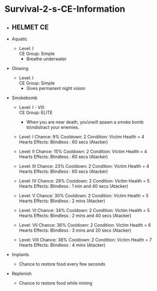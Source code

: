 # Survival-2-s-CE-Information

- HELMET CE
  -

- Aquatic
   - Level: I  
     CE Group: Simple
     - Breathe underwater
     
- Glowing
  - Level: I   
    CE Group: Simple
    - Gives permanent night vision
- Smokebomb
  - Level: I - VIII  
    CE Group: ELITE
    - When you are near death, you\nwill spawn a smoke bomb to\ndistract your enemies.
  
  - Level: I      Chance: 9%     Cooldown: 2     Condition: Victim Health = 4 Hearts   Effects: Blindless : 60 secs (Atacker)
  - Level: II     Chance: 15%    Cooldown: 2     Condition: Victim Health = 4 Hearts   Effects: Blindless : 60 secs (Atacker)
  - Level: III    Chance: 23%    Cooldown: 2     Condition: Victim Health = 4 Hearts   Effects: Blindless : 60 secs (Atacker)
  - Level: IV     Chance: 28%    Cooldown: 2     Condition: Victim Health = 5 Hearts   Effects: Blindless : 1 min and 40 secs (Atacker)
  - Level: V      Chance: 30%    Cooldown: 2     Condition: Victim Health = 5 Hearts   Effects: Blindless : 2 mins (Atacker)
  - Level: VI     Chance: 34%    Cooldown: 2     Condition: Victim Health = 5 Hearts   Effects: Blindless : 2 mins and 40 secs (Atacker)
  - Level: VII    Chance: 36%    Cooldown: 2     Condition: Victim Health = 6 Hearts   Effects: Blindless : 3 mins and 20 secs (Atacker)
  - Level: VIII   Chance: 38%    Cooldown: 2     Condition: Victim Health = 7 Hearts   Effects: Blindless : 4 mins (Atacker)

- Implants 
  - Chance to restore food every few seconds
- Replenish
  - Chance to restore food while mining
